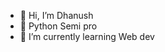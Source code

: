 - 👋 Hi, I’m Dhanush
- 👀 Python Semi pro
- 🌱 I’m currently learning Web dev


<!---
iDhanush/iDhanush is a ✨ special ✨ repository because its `README.md` (this file) appears on your GitHub profile.
You can click the Preview link to take a look at your changes.
--->
